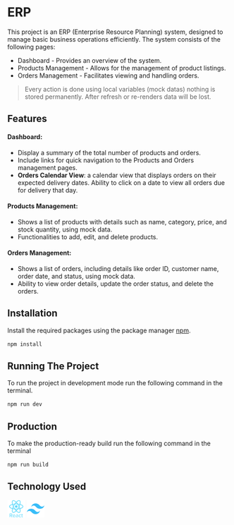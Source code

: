 # ERP

This project is an ERP (Enterprise Resource Planning) system, designed to manage basic business operations efficiently. The system consists of the following pages:

- Dashboard - Provides an overview of the system.
- Products Management - Allows for the management of product listings.
- Orders Management - Facilitates viewing and handling orders.

> Every action is done using local variables (mock datas) nothing is stored permanently. After refresh or re-renders data will be lost.

## Features

#### Dashboard:

- Display a summary of the total number of products and orders.
- Include links for quick navigation to the Products and Orders management pages.
- **Orders Calendar View**: a calendar view that displays orders on their expected delivery dates. Ability to click on a date to view all orders due for delivery that day.

#### Products Management:

- Shows a list of products with details such as name, category, price, and stock quantity, using mock data.
- Functionalities to add, edit, and delete products.

#### Orders Management:

- Shows a list of orders, including details like order ID, customer name, order date, and status, using mock data.
- Ability to view order details, update the order status, and delete the orders.

## Installation

Install the required packages using the package manager [npm](https://www.npmjs.com/).

```bash
npm install
```

## Running The Project

To run the project in development mode run the following command in the terminal.

```bash
npm run dev
```

## Production

To make the production-ready build run the following command in the terminal

```bash
npm run build
```

## Technology Used

<img src="https://raw.githubusercontent.com/devicons/devicon/6910f0503efdd315c8f9b858234310c06e04d9c0/icons/react/react-original-wordmark.svg" alt="react" width="40" height="40" />
<img src="https://raw.githubusercontent.com/devicons/devicon/6910f0503efdd315c8f9b858234310c06e04d9c0/icons/tailwindcss/tailwindcss-original.svg" alt="tailwind" width="40" height="40"/>

